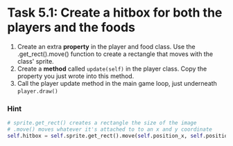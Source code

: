 # Task 5.1: Create a hitbox for both the players and the foods

1. Create an extra **property** in the player and food class. Use the .get_rect().move() function to create a rectangle that moves with the class' sprite.
2. Create a **method** called ``update(self)`` in the player class. Copy the property you just wrote into this method.
3. Call the player update method in the main game loop, just underneath ``player.draw()``

### Hint
```python
# sprite.get_rect() creates a rectangle the size of the image
# .move() moves whatever it's attached to to an x and y coordinate
self.hitbox = self.sprite.get_rect().move(self.position_x, self.position_y)
```

